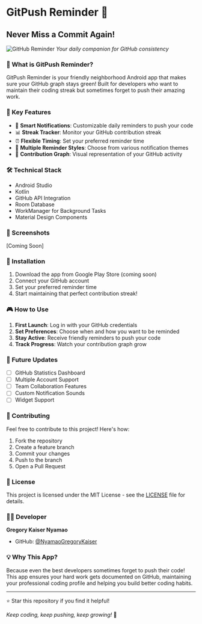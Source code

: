 # GitPush Reminder 🚀

## Never Miss a Commit Again! 

![GitHub Reminder](https://raw.githubusercontent.com/NyamaoGregoryKaiser/android/main/app-icon.png)
*Your daily companion for GitHub consistency*

### 🌟 What is GitPush Reminder?
GitPush Reminder is your friendly neighborhood Android app that makes sure your GitHub graph stays green! Built for developers who want to maintain their coding streak but sometimes forget to push their amazing work.

### 🎯 Key Features
- 📱 **Smart Notifications**: Customizable daily reminders to push your code
- 📊 **Streak Tracker**: Monitor your GitHub contribution streak
- ⏰ **Flexible Timing**: Set your preferred reminder time
- 🎨 **Multiple Reminder Styles**: Choose from various notification themes
- 🌈 **Contribution Graph**: Visual representation of your GitHub activity

### 🛠️ Technical Stack
- Android Studio
- Kotlin
- GitHub API Integration
- Room Database
- WorkManager for Background Tasks
- Material Design Components

### 📱 Screenshots
[Coming Soon]

### 🔧 Installation
1. Download the app from Google Play Store (coming soon)
2. Connect your GitHub account
3. Set your preferred reminder time
4. Start maintaining that perfect contribution streak! 

### 🎮 How to Use
1. **First Launch**: Log in with your GitHub credentials
2. **Set Preferences**: Choose when and how you want to be reminded
3. **Stay Active**: Receive friendly reminders to push your code
4. **Track Progress**: Watch your contribution graph grow

### 🚀 Future Updates
- [ ] GitHub Statistics Dashboard
- [ ] Multiple Account Support
- [ ] Team Collaboration Features
- [ ] Custom Notification Sounds
- [ ] Widget Support

### 🤝 Contributing
Feel free to contribute to this project! Here's how:
1. Fork the repository
2. Create a feature branch
3. Commit your changes
4. Push to the branch
5. Open a Pull Request

### 📝 License
This project is licensed under the MIT License - see the [LICENSE](LICENSE) file for details.

### 👨‍💻 Developer
**Gregory Kaiser Nyamao**
- GitHub: [@NyamaoGregoryKaiser](https://github.com/NyamaoGregoryKaiser)

### 💡 Why This App?
Because even the best developers sometimes forget to push their code! This app ensures your hard work gets documented on GitHub, maintaining your professional coding profile and helping you build better coding habits.

---
⭐ Star this repository if you find it helpful!

*Keep coding, keep pushing, keep growing!* 🌱
